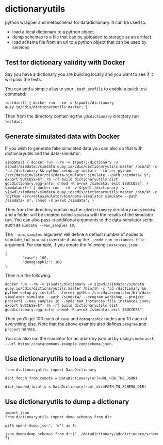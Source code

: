 # dictionaryutils

python wrapper and metaschema for datadictionary.
It can be used to:
- load a local dictionary to a python object.
- dump schemas to a file that can be uploaded to storage as an artifact.
- load schema file from an url to a python object that can be used by services

## Test for dictionary validity with Docker
Say you have a dictionary you are building locally and you want to see if it will pass the tests.

You can add a simple alias to your `.bash_profile` to enable a quick test command:
```
testdict() { docker run --rm -v $(pwd):/dictionary quay.io/cdis/dictionaryutils:master; }
```

Then from the directory containing the `gdcdictionary` directory run `testdict`.


## Generate simulated data with Docker
If you wish to generate fake simulated data you can also do that with dictionaryutils and the data-simulator.

```
simdata() { docker run --rm -v $(pwd):/dictionary -v $(pwd)/simdata:/simdata quay.io/cdis/dictionaryutils:master /bin/sh -c "cd /dictionary && python setup.py install --force; python /src/datasimulator/bin/data-simulator simulate --path /simdata/ $*; export SUCCESS=$?; rm -rf build dictionaryutils dist gdcdictionary.egg-info; chmod -R a+rwX /simdata; exit $SUCCESS"; }
simdataurl() { docker run --rm -v $(pwd):/dictionary -v $(pwd)/simdata:/simdata quay.io/cdis/dictionaryutils:master /bin/sh -c "python /src/datasimulator/bin/data-simulator simulate --path /simdata/ $*; chmod -R a+rwX /simdata"; }

```

Then from the directory containing the `gdcdictionary` directory run `simdata` and a folder will be created called `simdata` with the results of the simulator run. You can also pass in additional arguments to the data-simulator script such as `simdata --max_samples 10`.

The `--max_samples` argument will define a default number of nodes to simulate, but you can override it using the `--node_num_instances_file` argument. For example, if you create the following `instances.json`:

```
{
        "case": 100,
        "demographic": 100
}

```
Then run the following:
```
docker run --rm -v $(pwd):/dictionary -v $(pwd)/simdata:/simdata quay.io/cdis/dictionaryutils:master /bin/sh -c "cd /dictionary && python setup.py install --force; python /src/datasimulator/bin/data-simulator simulate --path /simdata/ --program workshop --project project1 --max_samples 10 --node_num_instances_file instances.json; export SUCCESS=$?; rm -rf build dictionaryutils dist gdcdictionary.egg-info; chmod -R a+rwX /simdata; exit $SUCCESS";
```
Then you'll get 100 each of `case` and `demographic` nodes and 10 each of everything else. Note that the above example also defines `program` and `project` names.

You can also run the simulator for an arbitrary json url by using `simdataurl --url https://datacommons.example.com/schema.json`.


## Use dictionaryutils to load a dictionary
```
from dictionaryutils import DataDictionary

dict_fetch_from_remote = DataDictionary(url=URL_FOR_THE_JSON)

dict_loaded_locally = DataDictionary(root_dir=PATH_TO_SCHEMA_DIR)
```

## Use dictionaryutils to dump a dictionary
```
import json
from dictionaryutils import dump_schemas_from_dir

with open('dump.json', 'w') as f:
    json.dump(dump_schemas_from_dir('../datadictionary/gdcdictionary/schemas/'), f)
```
